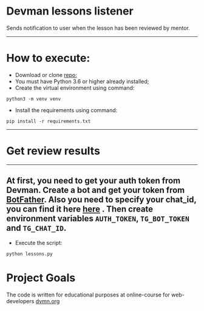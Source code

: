# Devman lessons listener

Sends notification to user when the lesson has been reviewed by mentor.

---

# How to execute:

- Download or clone <a href="https://github.com/Ash2803/devman-bot" target="_blank">repo</a>;
- You must have Python 3.6 or higher already installed;
- Create the virtual environment using command:

```
python3 -m venv venv
```

- Install the requirements using command:

```
pip install -r requirements.txt
```
___

# Get review results
___
At first, you need to get your auth token from Devman. 
Create a bot and get your token from <a href="https://telegram.me/BotFather" target="_blank">BotFather</a>.
Also you need to specify your chat_id, you can find it here
<a href="https://telegram.me/userinfobot" target="_blank">here</a> .
Then create environment variables `AUTH_TOKEN`, `TG_BOT_TOKEN` and `TG_CHAT_ID`.
---

- Execute the script:

```
python lessons.py
```

# Project Goals

The code is written for educational purposes at online-course for web-developers [dvmn.org](https://dvmn.org/)